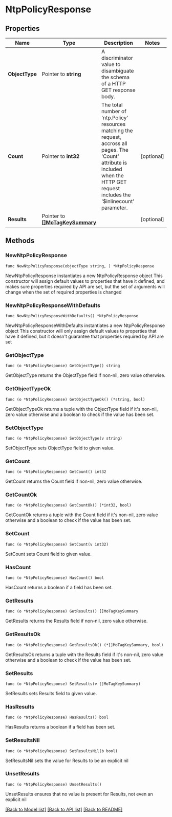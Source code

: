 # NtpPolicyResponse

## Properties

Name | Type | Description | Notes
------------ | ------------- | ------------- | -------------
**ObjectType** | Pointer to **string** | A discriminator value to disambiguate the schema of a HTTP GET response body. | 
**Count** | Pointer to **int32** | The total number of &#39;ntp.Policy&#39; resources matching the request, accross all pages. The &#39;Count&#39; attribute is included when the HTTP GET request includes the &#39;$inlinecount&#39; parameter. | [optional] 
**Results** | Pointer to [**[]MoTagKeySummary**](mo.TagKeySummary.md) |  | [optional] 

## Methods

### NewNtpPolicyResponse

`func NewNtpPolicyResponse(objectType string, ) *NtpPolicyResponse`

NewNtpPolicyResponse instantiates a new NtpPolicyResponse object
This constructor will assign default values to properties that have it defined,
and makes sure properties required by API are set, but the set of arguments
will change when the set of required properties is changed

### NewNtpPolicyResponseWithDefaults

`func NewNtpPolicyResponseWithDefaults() *NtpPolicyResponse`

NewNtpPolicyResponseWithDefaults instantiates a new NtpPolicyResponse object
This constructor will only assign default values to properties that have it defined,
but it doesn't guarantee that properties required by API are set

### GetObjectType

`func (o *NtpPolicyResponse) GetObjectType() string`

GetObjectType returns the ObjectType field if non-nil, zero value otherwise.

### GetObjectTypeOk

`func (o *NtpPolicyResponse) GetObjectTypeOk() (*string, bool)`

GetObjectTypeOk returns a tuple with the ObjectType field if it's non-nil, zero value otherwise
and a boolean to check if the value has been set.

### SetObjectType

`func (o *NtpPolicyResponse) SetObjectType(v string)`

SetObjectType sets ObjectType field to given value.


### GetCount

`func (o *NtpPolicyResponse) GetCount() int32`

GetCount returns the Count field if non-nil, zero value otherwise.

### GetCountOk

`func (o *NtpPolicyResponse) GetCountOk() (*int32, bool)`

GetCountOk returns a tuple with the Count field if it's non-nil, zero value otherwise
and a boolean to check if the value has been set.

### SetCount

`func (o *NtpPolicyResponse) SetCount(v int32)`

SetCount sets Count field to given value.

### HasCount

`func (o *NtpPolicyResponse) HasCount() bool`

HasCount returns a boolean if a field has been set.

### GetResults

`func (o *NtpPolicyResponse) GetResults() []MoTagKeySummary`

GetResults returns the Results field if non-nil, zero value otherwise.

### GetResultsOk

`func (o *NtpPolicyResponse) GetResultsOk() (*[]MoTagKeySummary, bool)`

GetResultsOk returns a tuple with the Results field if it's non-nil, zero value otherwise
and a boolean to check if the value has been set.

### SetResults

`func (o *NtpPolicyResponse) SetResults(v []MoTagKeySummary)`

SetResults sets Results field to given value.

### HasResults

`func (o *NtpPolicyResponse) HasResults() bool`

HasResults returns a boolean if a field has been set.

### SetResultsNil

`func (o *NtpPolicyResponse) SetResultsNil(b bool)`

 SetResultsNil sets the value for Results to be an explicit nil

### UnsetResults
`func (o *NtpPolicyResponse) UnsetResults()`

UnsetResults ensures that no value is present for Results, not even an explicit nil

[[Back to Model list]](../README.md#documentation-for-models) [[Back to API list]](../README.md#documentation-for-api-endpoints) [[Back to README]](../README.md)


